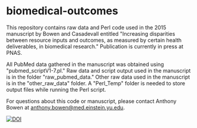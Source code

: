 # biomedical-outcomes

This repository contains raw data and Perl code used in the 2015 manuscript by Bowen and Casadevall entitled "Increasing disparities between resource inputs and outcomes, as measured by certain health deliverables, in biomedical research." Publication is currently in press at PNAS.

All PubMed data gathered in the manuscript was obtained using "pubmed_scriptV1-7.pl." Raw data and script output used in the manuscript is in the folder "raw_pubmed_data." Other raw data used in the manuscript is in the "other_raw_data" folder. A "Perl_Temp" folder is needed to store output files while running the Perl script.

For questions about this code or manuscript, please contact Anthony Bowen at anthony.bowen@med.einstein.yu.edu.

[![DOI](https://zenodo.org/badge/doi/10.5281/zenodo.18788.svg)](http://dx.doi.org/10.5281/zenodo.18788)
